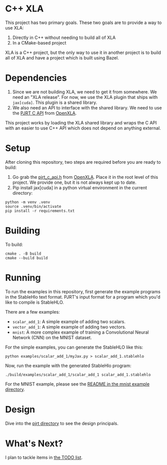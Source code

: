 # C++ XLA

This project has two primary goals. These two goals are to provide a way to use XLA:

1. Directly in C++ without needing to build all of XLA
2. In a CMake-based project

XLA is a C++ project, but the only way to use it in another project is to build all of XLA and have a project which is built using Bazel.

# Dependencies

1. Since we are not building XLA, we need to get it from somewhere. We need an "XLA release". For now, we use the XLA plugin that ships with `jax[cuda]`. This plugin is a shared library.
2. We also need an API to interface with the shared library. We need to use the [PJRT C API](https://github.com/openxla/xla/blob/main/xla/pjrt/c/pjrt_c_api.h) from [OpenXLA](https://github.com/openxla/xla).

This project works by loading the XLA shared library and wraps the C API with an easier to use C++ API which does not depend on anything external.

# Setup

After cloning this repository, two steps are required before you are ready to build:

1. Go grab the [pjrt_c_api.h](https://github.com/openxla/xla/blob/main/xla/pjrt/c/pjrt_c_api.h) from [OpenXLA](https://github.com/openxla/xla). Place it in the root level of this project. We provide one, but it is not always kept up to date.
2. Pip install jax\[cuda\] in a python virtual environment in the current directory:

```
python -m venv .venv
source .venv/bin/activate
pip install -r requirements.txt
```

# Building

To build:
```
cmake . -B build
cmake --build build
```

# Running

To run the examples in this repository, first generate the example programs in the StableHlo text format. PJRT's input format for a program which you'd like to compile is StableHLO.

There are a few examples:
* `scalar_add_1`: A simple example of adding two scalars.
* `vector_add_1`: A simple example of adding two vectors.
* `mnist`: A more complex example of training a Convolutional Neural Network (CNN) on the MNIST dataset.

For the simple examples, you can generate the StableHLO like this:
```
python examples/scalar_add_1/myJax.py > scalar_add_1.stablehlo
```
Now, run the example with the generated StableHlo program:
```
./build/examples/scalar_add_1/scalar_add_1 scalar_add_1.stablehlo
```

For the MNIST example, please see the [README in the mnist example directory](examples/mnist/README.md).

# Design

Dive into the [pjrt directory](pjrt/) to see the design principals.

# What's Next?

I plan to tackle items in [the TODO list](TODO.md).